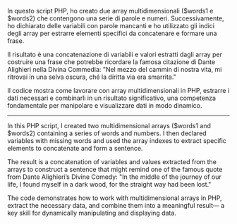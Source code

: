 
In questo script PHP, ho creato due array multidimensionali ($words1 e $words2) che contengono una serie di parole e numeri. Successivamente, ho dichiarato delle variabili con parole mancanti e ho utilizzato gli indici degli array per estrarre elementi specifici da concatenare e formare una frase.

Il risultato è una concatenazione di variabili e valori estratti dagli array per costruire una frase che potrebbe ricordare la famosa citazione di Dante Alighieri nella Divina Commedia: "Nel mezzo del cammin di nostra vita, mi ritrovai in una selva oscura, ché la diritta via era smarrita."

Il codice mostra come lavorare con array multidimensionali in PHP, estrarre i dati necessari e combinarli in un risultato significativo, una competenza fondamentale per manipolare e visualizzare dati in modo dinamico.

---------------------------------------------------------------------------------------------------------------------------------------------------------------------------------------------
In this PHP script, I created two multidimensional arrays ($words1 and $words2) containing a series of words and numbers. I then declared variables with missing words and used the array indexes to extract specific elements to concatenate and form a sentence.

The result is a concatenation of variables and values extracted from the arrays to construct a sentence that might remind one of the famous quote from Dante Alighieri’s Divine Comedy: "In the middle of the journey of our life, I found myself in a dark wood, for the straight way had been lost."

The code demonstrates how to work with multidimensional arrays in PHP, extract the necessary data, and combine them into a meaningful result— a key skill for dynamically manipulating and displaying data.
